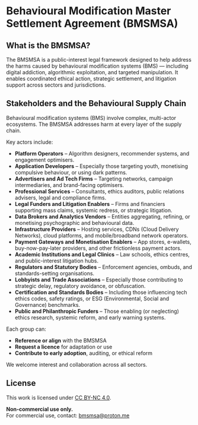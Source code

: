 # Behavioural Modification Master Settlement Agreement (BMSMSA)

## What is the BMSMSA?

The BMSMSA is a public-interest legal framework designed to help address the harms caused by behavioural modification systems (BMS) — including digital addiction, algorithmic exploitation, and targeted manipulation. It enables coordinated ethical action, strategic settlement, and litigation support across sectors and jurisdictions.


## Stakeholders and the Behavioural Supply Chain

Behavioural modification systems (BMS) involve complex, multi-actor ecosystems. The BMSMSA addresses harm at every layer of the supply chain.

Key actors include:

- **Platform Operators** – Algorithm designers, recommender systems, and engagement optimisers.
- **Application Developers** – Especially those targeting youth, monetising compulsive behaviour, or using dark patterns.
- **Advertisers and Ad Tech Firms** – Targeting networks, campaign intermediaries, and brand-facing optimisers.
- **Professional Services** – Consultants, ethics auditors, public relations advisers, legal and compliance firms.
- **Legal Funders and Litigation Enablers** – Firms and financiers supporting mass claims, systemic redress, or strategic litigation.
- **Data Brokers and Analytics Vendors** – Entities aggregating, refining, or monetising psychographic and behavioural data.
- **Infrastructure Providers** – Hosting services, CDNs (Cloud Delivery Networks), cloud platforms, and mobile/broadband network operators.
- **Payment Gateways and Monetisation Enablers** – App stores, e-wallets, buy-now-pay-later providers, and other frictionless payment actors.
- **Academic Institutions and Legal Clinics** – Law schools, ethics centres, and public-interest litigation hubs.
- **Regulators and Statutory Bodies** – Enforcement agencies, ombuds, and standards-setting organisations.
- **Lobbyists and Trade Associations** – Especially those contributing to strategic delay, regulatory avoidance, or obfuscation.
- **Certification and Standards Bodies** – Including those influencing tech ethics codes, safety ratings, or ESG (Environmental, Social and Governance) benchmarks.
- **Public and Philanthropic Funders** – Those enabling (or neglecting) ethics research, systemic reform, and early warning systems.

Each group can:

- **Reference or align** with the BMSMSA
- **Request a licence** for adaptation or use
- **Contribute to early adoption**, auditing, or ethical reform

We welcome interest and collaboration across all sectors.

## License

This work is licensed under [CC BY-NC 4.0](https://creativecommons.org/licenses/by-nc/4.0/).

**Non-commercial use only.**  
For commercial use, contact: bmsmsa@proton.me
